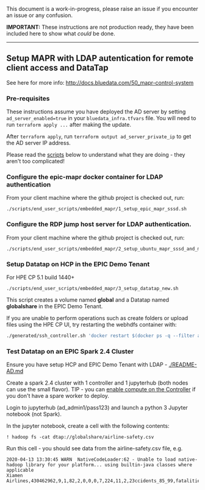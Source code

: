 This document is a work-in-progress, please raise an issue if you encounter an issue or any confusion.

**IMPORTANT:** These instructions are not production ready, they have been included here to show what *could* be done.

----

## Setup MAPR with LDAP autentication for remote client access and DataTap

See here for more info: http://docs.bluedata.com/50_mapr-control-system

### Pre-requisites

These instructions assume you have deployed the AD server by setting `ad_server_enabled=true` in your `bluedata_infra.tfvars` file.  You will need to run `terraform apply ...` after making the update.  

After `terraform apply`, run `terraform output ad_server_private_ip` to get the AD server IP address.

Please read the [scripts](../scripts/end_user_scripts/embedded_mapr) below to understand what they are doing - they aren't too complicated!

### Configure the epic-mapr docker container for LDAP authentication

From your client machine where the github project is checked out, run:

```
./scripts/end_user_scripts/embedded_mapr/1_setup_epic_mapr_sssd.sh
```

### Configure the RDP jump host server for LDAP authentication.

From your client machine where the github project is checked out, run:

```
./scripts/end_user_scripts/embedded_mapr/2_setup_ubuntu_mapr_sssd_and_mapr_client.sh
```

### Setup Datatap on HCP in the EPIC Demo Tenant

For HPE CP 5.1 build 1440+

```
./scripts/end_user_scripts/embedded_mapr/3_setup_datatap_new.sh
```

This script creates a volume named **global** and a Datatap named **globalshare** in the EPIC Demo Tenant.

If you are unable to perform operations such as create folders or upload files using the HPE CP UI, try restarting the webhdfs container with:

```bash
./generated/ssh_controller.sh 'docker restart $(docker ps -q --filter ancestor=epic/webhdfs:1.2)'
```

### Test Datatap on an EPIC Spark 2.4 Cluster 

Ensure you have setup HCP and EPIC Demo Tenant with LDAP - [./README-AD.md](./README-AD.md)

Create a spark 2.4 cluster with 1 controller and 1 jupyterhub (both nodes can use the small flavor). TIP - you can [enable compute on the Controller](http://docs.bluedata.com/50_enabling-disabling-a-worker) if you don't have a spare worker to deploy.

Login to jupyterhub (ad_admin1/pass123) and launch a python 3 Jupyter notebook (not Spark).

In the jupyter notebook, create a cell with the following contents:

```
! hadoop fs -cat dtap://globalshare/airline-safety.csv
```
 
Run this cell - you should see data from the airline-safety.csv file, e.g.

```
2020-04-13 13:30:45 WARN  NativeCodeLoader:62 - Unable to load native-hadoop library for your platform... using builtin-java classes where applicable
Xiamen Airlines,430462962,9,1,82,2,0,0,0,7,224,11,2,23ccidents_85_99,fatalities_85_99,incidents_00_14,fatal_accidents_00_14,fatalities_00_14
```

